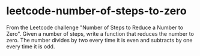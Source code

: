 # leetcode-number-of-steps-to-zero
From the Leetcode challenge "Number of Steps to Reduce a Number to Zero". Given a number of steps, write a function that reduces the number to zero. The number divides by two every time it is even and subtracts by one every time it is odd. 
